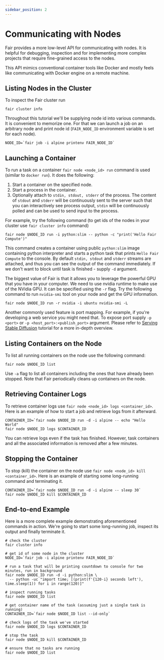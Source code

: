 ```yaml
---
sidebar_position: 2
---
```


# Communicating with Nodes

Fair provides a more low-level API for communicating with nodes.
It is helpful for debugging, inspection and for implementing more
complex projects that require fine-grained access to the nodes.

This API mimics conventional container tools like Docker and mostly
feels like communicating with Docker engine on a remote machine.

## Listing Nodes in the Cluster

To inspect the Fair cluster run 
```shell
fair cluster info
```

Throughout this tutorial we'll be supplying node id into various commands.
It is convenient to memorize one. For that we can launch a job on an arbitrary
node and print node id (`FAIR_NODE_ID` environment variable is set for each node).
```shell
NODE_ID=`fair job -i alpine printenv FAIR_NODE_ID`
```

## Launching a Container

To run a task on a container `fair node <node_id> run` command is used (similar to `docker run`).
It does the following:
1. Start a container on the specified node.
2. Start a process in the container.
3. Optionally attach to `stdin, stdout, stderr` of the process.
   The content of `stdout` and `stderr` will be continuously sent to the server 
   such that you can interactively see process output, `stdin` will be continuously
   polled and can be used to send input to the process.

For example, try the following command (to get ids of the nodes in your cluster
use `fair cluster info` command)
```shell
fair node $NODE_ID run -i python:slim -- python -c "print('Hello Fair Compute')"
```

This command creates a container using public `python:slim` image containing python interpreter and
starts a python task that prints `Hello Fair Compute` to the console. By default `stdin, stdout`
and `stderr` streams are attached, and thus you can see the output of the command immediately.
If we don't want to block until task is finished - supply `-d` argument.

The biggest value of Fair is that it allows you to leverage the powerful GPU
that you have in your computer. We need to use nvidia runtime to make use of the 
NVidia GPU. It can be specified using the `-r` flag. Try the following command
to run `nvidia-smi` tool on your node and get the GPU information.
```shell
fair node $NODE_ID run -r nvidia -i ubuntu nvidia-smi -L
```

Another commonly used feature is port mapping. For example, if you're developing
a web service you might need that. To expose port supply `-p <port>`
or `-p <host_port>:<publish_port>` argument. Please refer to [Serving Stable Diffusion](/docs/tutorials/serving-stable-diffusion)
tutorial for a more in-depth overview.

## Listing Containers on the Node

To list all running containers on the node use the following command:
```shell
fair node $NODE_ID list
```

Use `-a` flag to list all containers including the ones that have already been
stopped. Note that Fair periodically cleans up containers on the node.

## Retrieving Container Logs

To retrieve container logs use `fair node <node_id> logs <container_id>`. Here is an example
of how to start a job and retrieve logs from it afterward.
```shell
CONTAINER_ID=`fair node $NODE_ID run -d -i alpine -- echo "Hello World"
fair node $NODE_ID logs $CONTAINER_ID
```

You can retrieve logs even if the task has finished. However, task containers and all the associated
information is removed after a few minutes.

## Stopping the Container

To stop (kill) the container on the node use `fair node <node_id> kill <container_id>`. Here is an example
of starting some long-running command and terminating it.
```shell
CONTAINER_ID=`fair node $NODE_ID run -d -i alpine -- sleep 30`
fair node $NODE_ID kill $CONTAINER_ID
```

## End-to-end Example

Here is a more complete example demonstrating aforementioned commands in
action. We're going to start some long-running job, inspect its output
and finally terminate it.

```shell
# check the cluster
fair cluster info

# get id of some node in the cluster
NODE_ID=`fair job -i alpine printenv FAIR_NODE_ID`

# run a task that will be printing countdown to console for two minutes, run in background
fair node $NODE_ID run -d -i python:slim \
  -- python -uc "import time; [(print(f'{120-i} seconds left'), time.sleep(1)) for i in range(120)]"

# inspect running tasks
fair node $NODE_ID list

# get container name of the task (assuming just a single task is running)
CONTAINER_ID=`fair node $NODE_ID list --id-only`

# check logs of the task we've started
fair node $NODE_ID logs $CONTAINER_ID

# stop the task
fair node $NODE_ID kill $CONTAINER_ID

# ensure that no tasks are running
fair node $NODE_ID list
```
